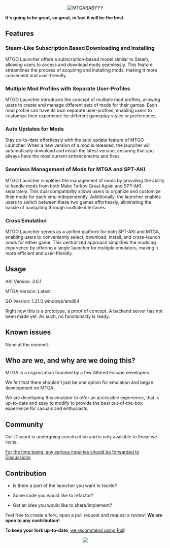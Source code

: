 
<p  align="center">

<img  src="https://user-images.githubusercontent.com/21200584/224684261-cfd9d151-91f5-4c31-8cfa-93cac25295e5.png"  alt="MTGABABYYY">

<br>

<b>It's going to be great, so great, in fact it will be the best</b>

</p>


## Features

### Steam-Like Subscription Based Downloading and Installing
MTGO Launcher offers a subscription-based model similar to Steam, allowing users to access and download mods seamlessly. This feature streamlines the process of acquiring and installing mods, making it more convenient and user-friendly.


### Multiple Mod Profiles with Separate User-Profiles
MTGO Launcher introduces the concept of multiple mod profiles, allowing users to create and manage different sets of mods for their games. Each mod profile can have its own separate user-profiles, enabling users to customize their experience for different gameplay styles or preferences.

### Auto Updates for Mods
Stay up-to-date effortlessly with the auto update feature of MTGO Launcher. When a new version of a mod is released, the launcher will automatically download and install the latest version, ensuring that you always have the most current enhancements and fixes.

### Seamless Management of Mods for MTGA and SPT-AKI
MTGO Launcher simplifies the management of mods by providing the ability to handle mods from both Make Tarkov Great Again and SPT-AKI separately. This dual compatibility allows users to organize and customize their mods for each emu independently. Additionally, the launcher enables users to switch between these two games effortlessly, eliminating the hassle of navigating through multiple interfaces.

### Cross Emulation
MTGO Launcher serves as a unified platform for both SPT-AKI and MTGA, enabling users to conveniently select, download, install, and cross-launch mods for either game. This centralized approach simplifies the modding experience by offering a single launcher for multiple emulators, making it more efficient and user-friendly.


## Usage



AKI Version: 3.6.1

MTGA Version: Latest

GO Version: 1.21.0 windows/amd64

Right now this is a prototype, a proof of concept. A backend server has not been made yet. As such, no functionality is ready.

## Known issues



None at the moment.



## Who are we, and why are we doing this?



MTGA is a organization founded by a few Altered Escape developers.



We felt that there shouldn't just be one option for emulation and began development on MTGA.

We are developing this emulator to offer an accessible experience, that is up-to-date and easy to modify to provide the best out-of-the-box experience for casuals and enthusiasts.



## Community



Our Discord is undergoing construction and is only available to those we invite.



[For the time being, any serious inquiries should be forwarded to Discussions](https://github.com/Make-Tarkov-Great-Again/MTGA-Backend/discussions)



## Contribution



- Is there a part of the launcher you want to tackle?

- Some code you would like to refactor?

- Got an idea you would like to share/implement?



Feel free to create a fork, open a pull request and request a review: **We are open to any contribution!**



**To keep your fork up-to-date**, [we recommend using Pull](https://github.com/wei/pull)!



<p  align="center"><img  src = "https://user-images.githubusercontent.com/21200584/183050357-6c92f1cd-68ca-4f74-b41d-1706915c67cf.gif"></p>